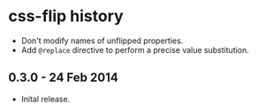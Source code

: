 # css-flip history

- Don't modify names of unflipped properties.
- Add `@replace` directive to perform a precise value substitution.

## 0.3.0 - 24 Feb 2014

- Inital release.
